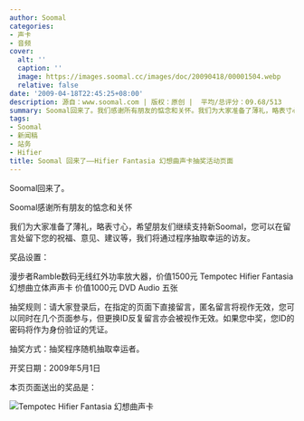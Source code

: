 ```yaml
---
author: Soomal
categories:
- 声卡
- 音频
cover:
  alt: ''
  caption: ''
  image: https://images.soomal.cc/images/doc/20090418/00001504.webp
  relative: false
date: '2009-04-18T22:45:25+08:00'
description: 源自：www.soomal.com | 版权：原创 |  平均/总评分：09.68/513
summary: Soomal回来了。我们感谢所有朋友的惦念和关怀。我们为大家准备了薄礼，略表寸心，您可以在留言处留下您的祝福等，我们将通过程序抽取幸运的访友。本页奖品是节奏坦克的幻想曲声卡
tags:
- Soomal
- 新闻稿
- 站务
- Hifier
title: Soomal 回来了――Hifier Fantasia 幻想曲声卡抽奖活动页面
---
```


Soomal回来了。



Soomal感谢所有朋友的惦念和关怀



我们为大家准备了薄礼，略表寸心，希望朋友们继续支持新Soomal，您可以在留言处留下您的祝福、意见、建议等，我们将通过程序抽取幸运的访友。



奖品设置：



漫步者Ramble数码无线红外功率放大器，价值1500元
Tempotec Hifier Fantasia 幻想曲立体声声卡  价值1000元
DVD Audio 五张



抽奖规则：请大家登录后，在指定的页面下直接留言，匿名留言将视作无效，您可以同时在几个页面参与，但更换ID反复留言亦会被视作无效。如果您中奖，您ID的密码将作为身份验证的凭证。



抽奖方式：抽奖程序随机抽取幸运者。



开奖日期：2009年5月1日



本页页面送出的奖品是：



![Tempotec Hifier Fantasia 幻想曲声卡](https://images.soomal.cc/images/doc/20090418/00001504.webp)